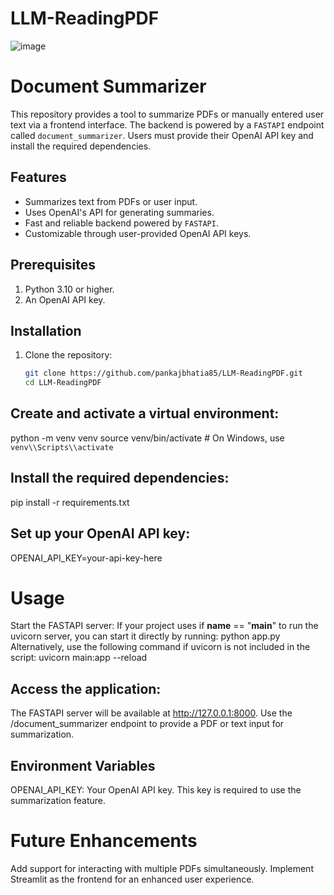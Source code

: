 # LLM-ReadingPDF
![image](https://github.com/pankajbhatia85/LLM-ReadingPDF/assets/85344841/5d12482c-a40b-401c-831c-9936dc213bd0)
# Document Summarizer

This repository provides a tool to summarize PDFs or manually entered user text via a frontend interface. The backend is powered by a `FASTAPI` endpoint called `document_summarizer`. Users must provide their OpenAI API key and install the required dependencies.

## Features

- Summarizes text from PDFs or user input.
- Uses OpenAI's API for generating summaries.
- Fast and reliable backend powered by `FASTAPI`.
- Customizable through user-provided OpenAI API keys.

## Prerequisites

1. Python 3.10 or higher.
2. An OpenAI API key.

## Installation

1. Clone the repository:
   ```bash
   git clone https://github.com/pankajbhatia85/LLM-ReadingPDF.git
   cd LLM-ReadingPDF
## Create and activate a virtual environment:
python -m venv venv
source venv/bin/activate # On Windows, use `venv\\Scripts\\activate`
## Install the required dependencies:
pip install -r requirements.txt
## Set up your OpenAI API key:
OPENAI_API_KEY=your-api-key-here
# Usage
Start the FASTAPI server: If your project uses if __name__ == "__main__" to run the uvicorn server, you can start it directly by running:
python app.py
Alternatively, use the following command if uvicorn is not included in the script:
uvicorn main:app --reload
## Access the application:
The FASTAPI server will be available at http://127.0.0.1:8000.
Use the /document_summarizer endpoint to provide a PDF or text input for summarization.
## Environment Variables
OPENAI_API_KEY: Your OpenAI API key. This key is required to use the summarization feature.
# Future Enhancements
Add support for interacting with multiple PDFs simultaneously.
Implement Streamlit as the frontend for an enhanced user experience.


